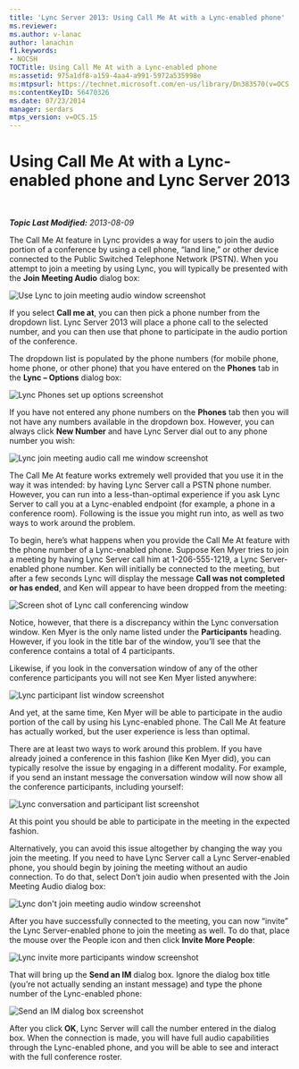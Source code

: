 ```yaml
---
title: 'Lync Server 2013: Using Call Me At with a Lync-enabled phone'
ms.reviewer: 
ms.author: v-lanac
author: lanachin
f1.keywords:
- NOCSH
TOCTitle: Using Call Me At with a Lync-enabled phone
ms:assetid: 975a1df8-a159-4aa4-a991-5972a535998e
ms:mtpsurl: https://technet.microsoft.com/en-us/library/Dn383570(v=OCS.15)
ms:contentKeyID: 56470326
ms.date: 07/23/2014
manager: serdars
mtps_version: v=OCS.15
---
```


<div data-xmlns="http://www.w3.org/1999/xhtml">

<div class="topic" data-xmlns="http://www.w3.org/1999/xhtml" data-msxsl="urn:schemas-microsoft-com:xslt" data-cs="http://msdn.microsoft.com/en-us/">

<div data-asp="http://msdn2.microsoft.com/asp">

# Using Call Me At with a Lync-enabled phone and Lync Server 2013

</div>

<div id="mainSection">

<div id="mainBody">

<span> </span>

_**Topic Last Modified:** 2013-08-09_

The Call Me At feature in Lync provides a way for users to join the audio portion of a conference by using a cell phone, “land line,” or other device connected to the Public Switched Telephone Network (PSTN). When you attempt to join a meeting by using Lync, you will typically be presented with the **Join Meeting Audio** dialog box:

![Use Lync to join meeting audio window screenshot](images/Dn383570.e28f17f0-9f17-44ef-b893-f4ef132f47ac(OCS.15).png "Use Lync to join meeting audio window screenshot")

If you select **Call me at**, you can then pick a phone number from the dropdown list. Lync Server 2013 will place a phone call to the selected number, and you can then use that phone to participate in the audio portion of the conference.

The dropdown list is populated by the phone numbers (for mobile phone, home phone, or other phone) that you have entered on the **Phones** tab in the **Lync – Options** dialog box:

![Lync Phones set up options screenshot](images/Dn383570.03d2f25d-49e2-47b4-b1e9-b1614fc0c11c(OCS.15).png "Lync Phones set up options screenshot")

If you have not entered any phone numbers on the **Phones** tab then you will not have any numbers available in the dropdown box. However, you can always click **New Number** and have Lync Server dial out to any phone number you wish:

![Lync join meeting audio call me window screenshot](images/Dn383570.27f2ac7a-cc1c-465c-b145-202ad03af4f2(OCS.15).png "Lync join meeting audio call me window screenshot")

The Call Me At feature works extremely well provided that you use it in the way it was intended: by having Lync Server call a PSTN phone number. However, you can run into a less-than-optimal experience if you ask Lync Server to call you at a Lync-enabled endpoint (for example, a phone in a conference room). Following is the issue you might run into, as well as two ways to work around the problem.

To begin, here’s what happens when you provide the Call Me At feature with the phone number of a Lync-enabled phone. Suppose Ken Myer tries to join a meeting by having Lync Server call him at 1-206-555-1219, a Lync Server-enabled phone number. Ken will initially be connected to the meeting, but after a few seconds Lync will display the message **Call was not completed or has ended**, and Ken will appear to have been dropped from the meeting:

![Screen shot of Lync call conferencing window](images/Dn383570.c2a81727-8751-41b5-946a-03a1b75b9d95(OCS.15).png "Screen shot of Lync call conferencing window")

Notice, however, that there is a discrepancy within the Lync conversation window. Ken Myer is the only name listed under the **Participants** heading. However, if you look in the title bar of the window, you’ll see that the conference contains a total of 4 participants.

Likewise, if you look in the conversation window of any of the other conference participants you will not see Ken Myer listed anywhere:

![Lync participant list window screenshot](images/Dn383570.fa5990cf-2694-402c-ac06-946aa66b6837(OCS.15).png "Lync participant list window screenshot")

And yet, at the same time, Ken Myer will be able to participate in the audio portion of the call by using his Lync-enabled phone. The Call Me At feature has actually worked, but the user experience is less than optimal.

There are at least two ways to work around this problem. If you have already joined a conference in this fashion (like Ken Myer did), you can typically resolve the issue by engaging in a different modality. For example, if you send an instant message the conversation window will now show all the conference participants, including yourself:

![Lync conversation and participant list screenshot](images/Dn383570.9b5ff6d6-9f73-467c-99a7-ef3aa8bd7e7a(OCS.15).png "Lync conversation and participant list screenshot")

At this point you should be able to participate in the meeting in the expected fashion.

Alternatively, you can avoid this issue altogether by changing the way you join the meeting. If you need to have Lync Server call a Lync Server-enabled phone, you should begin by joining the meeting without an audio connection. To do that, select Don’t join audio when presented with the Join Meeting Audio dialog box:

![Lync don't join meeting audio window screenshot](images/Dn383570.280a148d-cce5-4b02-87f9-9f78f17a81c1(OCS.15).png "Lync don't join meeting audio window screenshot")

After you have successfully connected to the meeting, you can now “invite” the Lync Server-enabled phone to join the meeting as well. To do that, place the mouse over the People icon and then click **Invite More People**:

![Lync invite more participants window screenshot](images/Dn383570.69b81b29-d1d2-4ed3-acb6-e37dd18e3d86(OCS.15).png "Lync invite more participants window screenshot")

That will bring up the **Send an IM** dialog box. Ignore the dialog box title (you’re not actually sending an instant message) and type the phone number of the Lync-enabled phone:

![Send an IM dialog box screenshot](images/Dn383570.cd67a3f0-06d8-41ba-a808-c067f64bec9f(OCS.15).png "Send an IM dialog box screenshot")

After you click **OK**, Lync Server will call the number entered in the dialog box. When the connection is made, you will have full audio capabilities through the Lync-enabled phone, and you will be able to see and interact with the full conference roster.

</div>

<span> </span>

</div>

</div>

</div>

